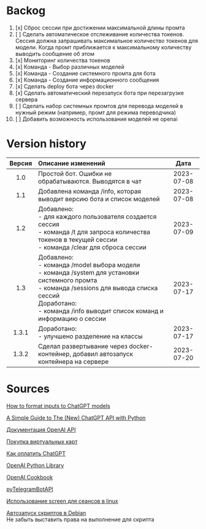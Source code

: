 # Backog
1.  [x] Сброс сессии при достижении максимальной длины промта
2.  [ ] Сделать автоматическое отслеживание количества токенов. Сессия должна запрашивать максимальное количество токенов для модели. Когда промт приближается к максимальному количеству выводить сообщение об этом
3.  [x] Мониторинг количества токенов 
4.  [x] Команда - Выбор различных моделей
5.  [x] Команда - Создание системного промта для бота
6.  [x] Команда - Создание информационного сообщения
7.  [x] Сделать deploy бота через docker
8.  [x] Сделать автоматический перезапуск бота при перезагрузке сервера
9.  [ ] Сделать набор системных промтов для перевода моделей в нужный режим (например, промт для режима переводчика)
10. [ ] Добавить возможность использования моделей не openai



# Version history

| Версия | Описание изменений                                                                                                                                                                                                              |    Дата    |
| :----: | :------------------------------------------------------------------------------------------------------------------------------------------------------------------------------------------------------------------------------ | :--------: |
|  1.0   | Простой бот. Ошибки не обрабатываются. Выводятся в чат                                                                                                                                                                          | 2023-07-08 |
|  1.1   | Добавлена команда /info, которая выводит версию бота и список моделей                                                                                                                                                           | 2023-07-08 |
|  1.2   | Добавлено:<br>- для каждого пользователя создается сессия<br>- команда /t для запроса количества токенов в текущей сессии<br>- команда /clear для сброса сессии                                                                 | 2023-07-09 |
|  1.3   | Добавлено:<br>- команда /model выбора модели<br>- команда /system для установки системного промта<br>- команда /sessions для вывода списка сессий<br>Доработано:<br>- команда /info выводит список команд и информацию о сессии | 2023-07-17 |
| 1.3.1  | Доработано:<br>- улучшено разделение на классы                                                                                                                                                                                  | 2023-07-17 |
| 1.3.2  | Сделал развертывание через docker-контейнер, добавил автозапуск контейнера на сервере                                                                                                                                           | 2023-07-20 |


# Sources

[How to format inputs to ChatGPT models](https://github.com/openai/openai-cookbook/blob/main/examples/How_to_format_inputs_to_ChatGPT_models.ipynb)

[A Simple Guide to The (New) ChatGPT API with Python](https://medium.com/geekculture/a-simple-guide-to-chatgpt-api-with-python-c147985ae28)

[Документация OpenAI API](https://platform.openai.com/docs/guides/gpt)

[Покупка виртуальных карт](https://wanttopay.net/)

[Как оплатить ChatGPT](https://dzen.ru/a/ZBmbwIEH5UfGiHbR)

[OpenAI Python Library](https://github.com/openai/openai-python)

[OpenAI Cookbook](https://github.com/openai/openai-cookbook/)

[pyTelegramBotAPI](https://github.com/eternnoir/pyTelegramBotAPI)

[Использование screen для сеансов в linux](https://wiki.merionet.ru/articles/kak-polzovatsya-utilitoj-screen-v-linux)

[Автозапуск скриптов в Debian](https://linuxhint.com/run-script-debian-11-boot-up/)
<br>Не забыть выставить права на выполнение для скрипта